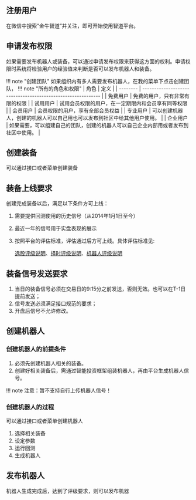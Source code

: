 ## 注册用户
在微信中搜索”金牛智道”并关注，即可开始使用智道平台。

## 申请发布权限
如果需要发布机器人或装备，可以通过申请发布权限来获得这方面的权利。申请权限时系统将检验用户的经验值来判断是否可以发布机器人和装备。

!!! note "创建团队"
    如果组织内有多人需要发布机器人，在我的菜单下点击创建团队，
!!! note "所有的角色和权限"
    | 角色     | 定义                                                         |
    | -------- | ------------------------------------------------------------ |
    | 免费用户 | 免费的用户，只有非常有限的权限                               |
    | 试用用户 | 试用会员权限的用户，在一定期限内和会员享有同等权限           |
    | 会员用户 | 会员权限的用户，享有全部会员权益                             |
    | 专业用户 | 可以创建机器人，创建的机器人可以自己用也可以发布到社区中给其他用户使用。 |
    | 企业用户 | 如果需要，可以组建自己的团队，创建的机器人可以自己企业内部用或者发布到社区中使用。 |


## 创建装备
可以通过接口或者菜单创建装备

## 装备上线要求

创建完成装备以后，满足以下条件方可上线：

1. 需要提供回测使用的历史信号（从2014年1月1日至今）

2. 最近一年的信号用于实盘表现的展示

3. 按照平台的评估标准，评估通过后方可上线。具体评估标准见:

   [选股评级说明](https://shimo.im/docs/uUHJ7TUif4g150tj)、[择时评级说明](https://shimo.im/docs/K0F0lYYvYg4cltoJ)、[机器人评级说明](https://shimo.im/docs/C0hhZ93Gxs0AeLKJ)

## 装备信号发送要求

1. 当日的装备信号必须在交易日的9:15分之前发送，否则无效。也可以在T-1日提前发送；
2. 信号发送必须满足接口规范的要求；
3. 开盘后信号不允许修改。

## 创建机器人
### 创建机器人的前提条件
1. 必须先创建机器人相关的装备。
2. 创建好相关装备后，需通过智能投资框架组装机器人，再由平台生成机器人信号。

!!! note
    注意：暂不支持自行上传机器人信号！

### 创建机器人的过程
可以通过接口或者菜单创建机器人
1. 选择相关装备
2. 设定参数
3. 运行回测
4. 生成机器人

## 发布机器人
机器人生成完成后，达到了评级要求，则可以发布机器
